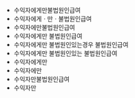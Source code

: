 - 수익자에게만불법원인급여
- 수익자에게ㆍ만ㆍ불법원인급여
- 수익자에만불법원인급여
- 수익자에게만 불법원인급여
- 수익자에게만 불법원인있는경우 불법원인급여
- 수익자에게만 불법원인있는 불법원인급여
- 수익자에게만
- 수익자에만
- 수익자만불법원인급여
- 수익자만